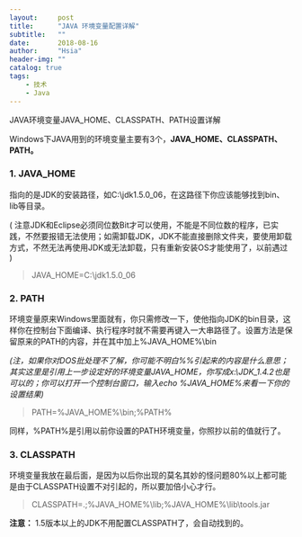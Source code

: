 ```yaml
---
layout:     post
title:      "JAVA 环境变量配置详解"
subtitle:   ""
date:       2018-08-16
author:     "Hsia"
header-img: ""
catalog: true
tags:
    - 技术
    - Java 
---
```



JAVA环境变量JAVA_HOME、CLASSPATH、PATH设置详解  

 Windows下JAVA用到的环境变量主要有3个，**JAVA_HOME、CLASSPATH、PATH。**  

### 1. JAVA_HOME  

指向的是JDK的安装路径，如C:\jdk1.5.0_06，在这路径下你应该能够找到bin、lib等目录。

( 注意JDK和Eclipse必须同位数Bit才可以使用，不能是不同位数的程序，已实践，不然要报错无法使用；如需卸载JDK，JDK不能直接删除文件夹，要使用卸载方式，不然无法再使用JDK或无法卸载，只有重新安装OS才能使用了，以前遇过 )  
> JAVA_HOME=C:\jdk1.5.0_06  


### 2. PATH  

环境变量原来Windows里面就有，你只需修改一下，使他指向JDK的bin目录，这样你在控制台下面编译、执行程序时就不需要再键入一大串路径了。设置方法是保留原来的PATH的内容，并在其中加上%JAVA_HOME%\bin  

*(注，如果你对DOS批处理不了解，你可能不明白%%引起来的内容是什么意思；其实这里是引用上一步设定好的环境变量JAVA_HOME，你写成x:\JDK_1.4.2也是可以的；你可以打开一个控制台窗口，输入echo %JAVA_HOME%来看一下你的设置结果)*    

> PATH=%JAVA_HOME%\bin;%PATH%  

同样，%PATH%是引用以前你设置的PATH环境变量，你照抄以前的值就行了。  


### 3. CLASSPATH  

环境变量我放在最后面，是因为以后你出现的莫名其妙的怪问题80%以上都可能是由于CLASSPATH设置不对引起的，所以要加倍小心才行。  

> CLASSPATH=.;%JAVA_HOME%\lib;%JAVA_HOME%\lib\tools.jar  

**注意：**  1.5版本以上的JDK不用配置CLASSPATH了，会自动找到的。

